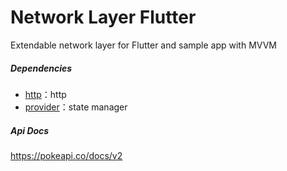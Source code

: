 # Network Layer Flutter

Extendable network layer for Flutter and sample app with MVVM

##### Dependencies

- [http](https://pub.dev/packages/http)：http
- [provider](https://github.com/rrousselGit/provider)：state manager

##### Api Docs
https://pokeapi.co/docs/v2

